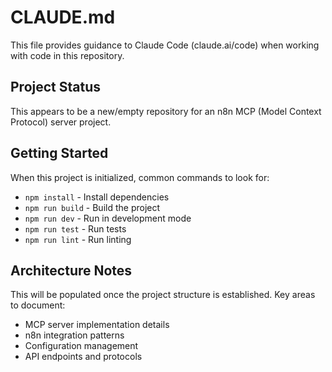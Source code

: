 # CLAUDE.md

This file provides guidance to Claude Code (claude.ai/code) when working with code in this repository.

## Project Status

This appears to be a new/empty repository for an n8n MCP (Model Context Protocol) server project.

## Getting Started

When this project is initialized, common commands to look for:
- `npm install` - Install dependencies
- `npm run build` - Build the project
- `npm run dev` - Run in development mode
- `npm run test` - Run tests
- `npm run lint` - Run linting

## Architecture Notes

This will be populated once the project structure is established. Key areas to document:
- MCP server implementation details
- n8n integration patterns
- Configuration management
- API endpoints and protocols